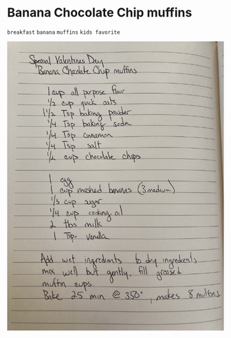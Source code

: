 # Banana Chocolate Chip muffins

`breakfast` `banana` `muffins` `kids favorite`

![IMG_3309.HEIC](image/IMG_3309.HEIC)
